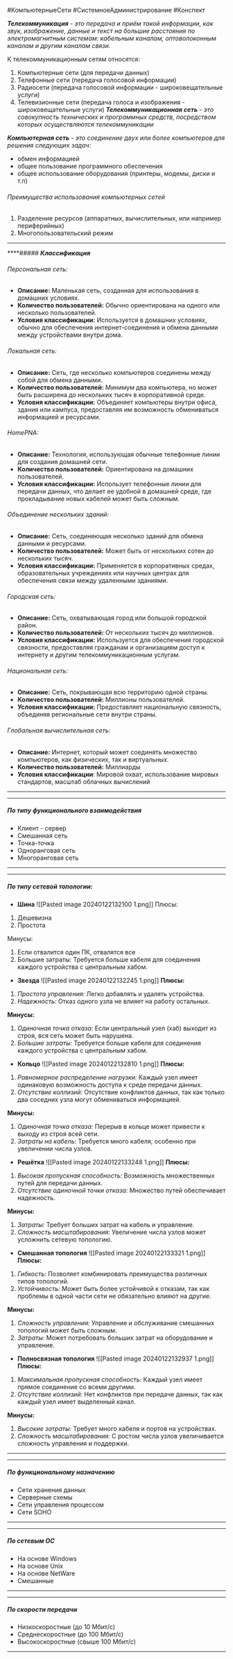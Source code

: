 #КомпьютерныеСети #СистемноеАдминистрирование #Конспект

***Телекоммуникация** - это передача и приём такой информации, как звук, изображение, данные и текст на большие расстояния по электромагнитным системам: кабельным каналам, оптоволоконным каналам и другим каналам связи.*

К телекоммуникационным сетям относятся:
1. Компьютерные сети (для передачи данных)
2. Телефонные сети (передача голосовой информации)
3. Радиосети (передача голосовой информации - широковещательные услуги)
4. Телевизионные сети (передача голоса и изображения - широковещательные услуги)
***Телекоммуникационная сеть** - это совокупность технических и программных средств, посредством которых осуществляются телекоммуникации*

***Компьютерная сеть** - это соединение двух или более компьютеров для решения следующих задач:*
- обмен информацией
- общее пользование программного обеспечения
- общее использование оборудования (принтеры, модемы, диски и т.п)

###### Преимущества использования компьютерных сетей
1. Разделение ресурсов (аппаратных, вычислительных, или например периферийных)
2. Многопользовательский режим

---
****##### ***Классификация***
###### Персональная сеть:

- **Описание:** Маленькая сеть, созданная для использования в домашних условиях.
- **Количество пользователей:** Обычно ориентирована на одного или несколько пользователей.
- **Условия классификации:** Используется в домашних условиях, обычно для обеспечения интернет-соединения и обмена данными между устройствами внутри дома.

###### Локальная сеть:

- **Описание:** Сеть, где несколько компьютеров соединены между собой для обмена данными.
- **Количество пользователей:** Минимум два компьютера, но может быть расширена до нескольких тысяч в корпоративной среде.
- **Условия классификации:** Объединяет компьютеры внутри офиса, здания или кампуса, предоставляя им возможность обмениваться информацией и ресурсами.

###### HomePNA:

- **Описание:** Технология, использующая обычные телефонные линии для создания домашней сети.
- **Количество пользователей:** Ориентирована на домашних пользователей.
- **Условия классификации:** Использует телефонные линии для передачи данных, что делает ее удобной в домашней среде, где прокладывание новых кабелей может быть сложным.

###### Объединение нескольких зданий:

- **Описание:** Сеть, соединяющая несколько зданий для обмена данными и ресурсами.
- **Количество пользователей:** Может быть от нескольких сотен до нескольких тысяч.
- **Условия классификации:** Применяется в корпоративных средах, образовательных учреждениях или научных центрах для обеспечения связи между удаленными зданиями.

###### Городская сеть:

- **Описание:** Сеть, охватывающая город или большой городской район.
- **Количество пользователей:** От нескольких тысяч до миллионов.
- **Условия классификации:** Используется для обеспечения городской связности, предоставляя гражданам и организациям доступ к интернету и другим телекоммуникационным услугам.

###### Национальная сеть:

- **Описание:** Сеть, покрывающая всю территорию одной страны.
- **Количество пользователей:** Миллионы пользователей.
- **Условия классификации:** Предоставляет национальную связность, объединяя региональные сети внутри страны.

###### Глобальная вычислительная сеть:

- **Описание:** Интернет, который может соединять множество компьютеров, как физических, так и виртуальных.
- **Количество пользователей:** Миллиарды 
- **Условия классификации**: Мировой охват, использование мировых стандартов, масштаб облачных вычислений



---

---
##### ***По типу функционального взаимодействия***
- Клиент - сервер
- Смешанная сеть
- Точка-точка
- Одноранговая сеть
- Многоранговая сеть

---

---
##### ***По типу сетевой топологии***:

- **Шина**
![[Pasted image 20240122132100 1.png]]
Плюсы:

1. Дешевизна
2. Простота

Минусы:

1. Если отвалится один ПК, отвалятся все
2. Большие затраты: Требуется больше кабеля для соединения каждого устройства с центральным хабом.

- **Звезда**
![[Pasted image 20240122132245 1.png]]
**Плюсы:**

1. _Простота управления:_ Легко добавлять и удалять устройства.
2. _Надежность:_ Отказ одного узла не влияет на работу остальных.

**Минусы:**

1. _Одиночная точка отказа:_ Если центральный узел (хаб) выходит из строя, вся сеть может быть нарушена.
2. _Большие затраты:_ Требуется больше кабеля для соединения каждого устройства с центральным хабом.

- **Кольцо**
![[Pasted image 20240122132810 1.png]]
**Плюсы:**

1. _Равномерное распределение нагрузки:_ Каждый узел имеет одинаковую возможность доступа к среде передачи данных.
2. _Отсутствие коллизий:_ Отсутствие конфликтов данных, так как только два соседних узла могут обмениваться информацией.

**Минусы:**

1. _Одиночная точка отказа:_ Перерыв в кольце может привести к выходу из строя всей сети.
2. _Затраты на кабель:_ Требуется много кабеля, особенно при увеличении числа узлов.


- **Решётка**
![[Pasted image 20240122133248 1.png]]
**Плюсы:**

1. _Высокая пропускная способность:_ Возможность множественных путей для передачи данных.
2. _Отсутствие одиночной точки отказа:_ Множество путей обеспечивает надежность.

**Минусы:**

1. _Затраты:_ Требует больших затрат на кабель и управление.
2. _Сложность масштабирования:_ Увеличение числа узлов может усложнить сетевую топологию.


- **Смешанная топология**
![[Pasted image 20240122133321 1.png]]
**Плюсы:**

1. _Гибкость:_ Позволяет комбинировать преимущества различных типов топологий.
2. _Устойчивость:_ Может быть более устойчивой к отказам, так как проблемы в одной части сети не обязательно влияют на другие.

**Минусы:**

1. _Сложность управления:_ Управление и обслуживание смешанных топологий может быть сложным.
2. _Затраты:_ Может потребовать больших затрат на оборудование и управление.


- **Полносвязная топология**
![[Pasted image 20240122132937 1.png]]
**Плюсы:**

1. _Максимальная пропускная способность:_ Каждый узел имеет прямое соединение со всеми другими.
2. _Отсутствие коллизий:_ Нет конфликтов при передаче данных, так как каждый узел имеет выделенный канал.

**Минусы:**

1. _Высокие затраты:_ Требует много кабеля и портов на устройствах.
2. _Сложность масштабирования:_ С ростом числа узлов увеличивается сложность управления и поддержки.


---

---
##### ***По функциональному назначению***
- Сети хранения данных
- Серверные схемы
- Сети управления процессом
- Сети SOHO


---

---
##### ***По сетевым ОС***
- На основе Windows
- На основе Unix
- На основе NetWare
- Смешанные

---

---
##### ***По скорости передачи***
- Низкоскоростные (до 10 Мбит/с)
- Среднескоростные (до 100 Мбит/с)
- Высокоскоростные (свыше 100 Мбит/с)

---